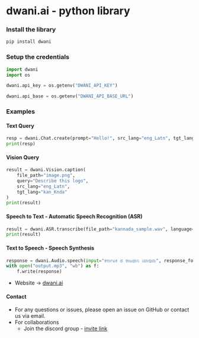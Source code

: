# dwani.ai - python library


### Install the library
```bash
pip install dwani
```

### Setup the credentials
```python
import dwani
import os

dwani.api_key = os.getenv("DWANI_API_KEY")

dwani.api_base = os.getenv("DWANI_API_BASE_URL")
```

### Examples

#### Text Query 
```python
resp = dwani.Chat.create(prompt="Hello!", src_lang="eng_Latn", tgt_lang="kan_Knda")
print(resp)
```

#### Vision Query
```python
result = dwani.Vision.caption(
    file_path="image.png",
    query="Describe this logo",
    src_lang="eng_Latn",
    tgt_lang="kan_Knda"
)
print(result)
```

#### Speech to Text -  Automatic Speech Recognition (ASR)
```python
result = dwani.ASR.transcribe(file_path="kannada_sample.wav", language="kannada")
print(result)
```

#### Text to Speech -  Speech Synthesis

```python
response = dwani.Audio.speech(input="ಕರ್ನಾಟಕ ದ ರಾಜಧಾನಿ ಯಾವುದು", response_format="mp3")
with open("output.mp3", "wb") as f:
    f.write(response)
```



- Website -> [dwani.ai](https://dwani.ai)



#### Contact
- For any questions or issues, please open an issue on GitHub or contact us via email.
- For collaborations
  - Join the discord group - [invite link](https://discord.gg/WZMCerEZ2P) 
<!-- 
## local development
pip install -e .


pip install twine build
rm -rf dist/
python -m build

python -m twine upload dist/*

-->